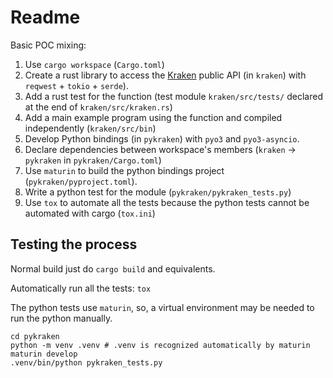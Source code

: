 # Readme

Basic POC mixing:

1. Use `cargo workspace` (`Cargo.toml`)
2. Create a rust library to access the [Kraken](https://docs.kraken.com/api/docs/rest-api/add-order) public API (in `kraken`) with `reqwest` + `tokio` + `serde`).
3. Add a rust test for the function (test module `kraken/src/tests/` declared at the end of `kraken/src/kraken.rs`)
4. Add a main example program using the function and compiled independently (`kraken/src/bin`)
5. Develop Python bindings (in `pykraken`) with `pyo3` and `pyo3-asyncio`.
6. Declare dependencies between workspace's members (`kraken` -> `pykraken` in `pykraken/Cargo.toml`)
7. Use `maturin` to build the python bindings project (`pykraken/pyproject.toml`).
8. Write a python test for the module (`pykraken/pykraken_tests.py`)
9. Use `tox` to automate all the tests because the python tests cannot be automated with cargo (`tox.ini`)


## Testing the process

Normal build just do `cargo build` and equivalents.

Automatically run all the tests: `tox`

The python tests use `maturin`, so, a virtual environment may be needed to run the python manually.

```
cd pykraken
python -m venv .venv # .venv is recognized automatically by maturin
maturin develop
.venv/bin/python pykraken_tests.py
```



